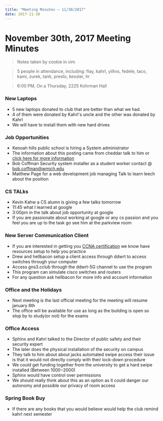 ```yaml
---
title: "Meeting Minutes – 11/30/2017"
date: 2017-11-30
---
```

# November 30th, 2017 Meeting Minutes
> Notes taken by cookie in vim

> 5 people in attendance, including: flay, kahrl, yillivs, fedele, taco, kami, zurek, tank, presto, kessler, hr

> 6:00 PM, On a Thursday, 2225 Kohrman Hall

### New Laptops

- 5 new laptops donated to club that are better than what we had.
- 4 of them were donated by Kahrl's uncle and the other was donated by Kahrl
- We will have to install them with new hard drives

### Job Opportunities

- Kenoah hills public school is hiring a System administrator
- The information about this posting came from cheddar talk to him or [click here for more information](http://www.khps.org/files/4115/1136/3568/District_Systems_Administrator-_Revised.pdf)
- Bob Coffman Security system installer as a student worker contact @ bob.coffman@wmich.edu
- Matthew Page for a web development job managing Talk to learn leech about the position


### CS TALks

- Kevin Kahw a CS alumn is giving a few talks tomorrow
- 11:45 what I learned at google
- 3:00pm in the talk about job opportunity at google
- If you are passionate about working at google or any cs passion and you feel you are up to the task go see him at the parkview room


### New Server Communication Client

- If you are interested in getting you [CCNA certification](http://searchnetworking.techtarget.com/definition/Cisco-Certified-Network-Associate) we know have resources setup to help you practice
- Drew and hellbacon setup a client access through ddwrt to access switches through your computer 
- Access gns3.cclub through the ddwrt-5G channel to use the program
- This program can simulate cisco switches and routers 
- For any question ask hellbacon for more info and account information


### Office and the Holidays

- Next meeting is the last official meeting for the meeting will resume january 8th
- The office will be available for use as long as the building is open so stop by to study(or not) for the exams


### Office Access

- Sphinx and Kahrl talked to the Director of public safety and their security expert
- The later does the physical installation of the security on campus
- They talk to him about about jacks automated swipe access their issue is that it would not directly comply with their lock-down procedure 
- We could get funding together from the university to get a hard swipe installed (Between $1000-$2000)
- Sphinx would have control over permissions
- We should really think about this as an option as it could danger our autonomy and possible our privacy of room access


### Spring Book Buy 

- If there are any books that you would believe would help the club remind kahrl next semester
